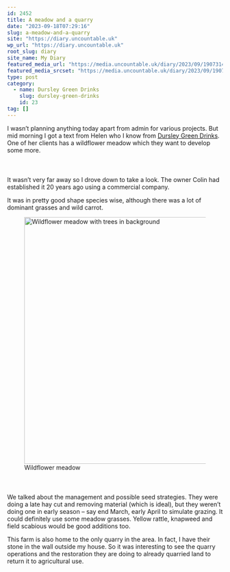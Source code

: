```yaml
---
id: 2452
title: A meadow and a quarry
date: "2023-09-18T07:29:16"
slug: a-meadow-and-a-quarry
site: "https://diary.uncountable.uk"
wp_url: "https://diary.uncountable.uk"
root_slug: diary
site_name: My Diary
featured_media_url: "https://media.uncountable.uk/diary/2023/09/19073149/IMG20230918120259.webp"
featured_media_srcset: "https://media.uncountable.uk/diary/2023/09/19073149/IMG20230918120259-300x147.webp 300w, https://media.uncountable.uk/diary/2023/09/19073149/IMG20230918120259-1024x500.webp 1024w, https://media.uncountable.uk/diary/2023/09/19073149/IMG20230918120259-150x150.webp 150w, https://media.uncountable.uk/diary/2023/09/19073149/IMG20230918120259-640x313.webp 640w, https://media.uncountable.uk/diary/2023/09/19073149/IMG20230918120259.webp 2000w"
type: post
category:
  - name: Dursley Green Drinks
    slug: dursley-green-drinks
    id: 23
tag: []
---
```



<p>I wasn&#8217;t planning anything today apart from admin for various projects.  But mid morning I got a text from Helen who I know from <a href="https://www.facebook.com/dursleygreendrinks/">Dursley Green Drinks</a>.  One of her clients has a wildflower meadow which they want to develop some more.</p>


<style>.kb-row-layout-id2452_5ad116-aa > .kt-row-column-wrap{align-content:start;}:where(.kb-row-layout-id2452_5ad116-aa > .kt-row-column-wrap) > .wp-block-kadence-column{justify-content:start;}.kb-row-layout-id2452_5ad116-aa > .kt-row-column-wrap{column-gap:var(--global-kb-gap-md, 2rem);row-gap:var(--global-kb-gap-md, 2rem);padding-top:var(--global-kb-spacing-sm, 1.5rem);padding-bottom:var(--global-kb-spacing-sm, 1.5rem);grid-template-columns:repeat(2, minmax(0, 1fr));}.kb-row-layout-id2452_5ad116-aa > .kt-row-layout-overlay{opacity:0.30;}@media all and (max-width: 1024px){.kb-row-layout-id2452_5ad116-aa > .kt-row-column-wrap{grid-template-columns:repeat(2, minmax(0, 1fr));}}@media all and (max-width: 767px){.kb-row-layout-id2452_5ad116-aa > .kt-row-column-wrap{grid-template-columns:minmax(0, 1fr);}.kb-row-layout-id2452_5ad116-aa > .kt-row-column-wrap > .wp-block-kadence-column:nth-of-type(1){order:2;}.kb-row-layout-id2452_5ad116-aa > .kt-row-column-wrap > .wp-block-kadence-column:nth-of-type(2){order:1;}.kb-row-layout-id2452_5ad116-aa > .kt-row-column-wrap > .wp-block-kadence-column:nth-of-type(3){order:12;}.kb-row-layout-id2452_5ad116-aa > .kt-row-column-wrap > .wp-block-kadence-column:nth-of-type(4){order:11;}.kb-row-layout-id2452_5ad116-aa > .kt-row-column-wrap > .wp-block-kadence-column:nth-of-type(5){order:22;}.kb-row-layout-id2452_5ad116-aa > .kt-row-column-wrap > .wp-block-kadence-column:nth-of-type(6){order:21;}.kb-row-layout-id2452_5ad116-aa > .kt-row-column-wrap > .wp-block-kadence-column:nth-of-type(7){order:32;}.kb-row-layout-id2452_5ad116-aa > .kt-row-column-wrap > .wp-block-kadence-column:nth-of-type(8){order:31;}}</style><div class="kb-row-layout-wrap kb-row-layout-id2452_5ad116-aa alignnone wp-block-kadence-rowlayout"><div class="kt-row-column-wrap kt-has-2-columns kt-row-layout-equal kt-tab-layout-inherit kt-mobile-layout-row kt-row-valign-top">
<style>.kadence-column2452_784f10-70 > .kt-inside-inner-col,.kadence-column2452_784f10-70 > .kt-inside-inner-col:before{border-top-left-radius:0px;border-top-right-radius:0px;border-bottom-right-radius:0px;border-bottom-left-radius:0px;}.kadence-column2452_784f10-70 > .kt-inside-inner-col{column-gap:var(--global-kb-gap-sm, 1rem);}.kadence-column2452_784f10-70 > .kt-inside-inner-col{flex-direction:column;}.kadence-column2452_784f10-70 > .kt-inside-inner-col > .aligncenter{width:100%;}.kadence-column2452_784f10-70 > .kt-inside-inner-col:before{opacity:0.3;}.kadence-column2452_784f10-70{position:relative;}@media all and (max-width: 1024px){.kadence-column2452_784f10-70 > .kt-inside-inner-col{flex-direction:column;justify-content:center;}}@media all and (max-width: 767px){.kadence-column2452_784f10-70 > .kt-inside-inner-col{flex-direction:column;justify-content:center;}}</style>
<div class="wp-block-kadence-column kadence-column2452_784f10-70"><div class="kt-inside-inner-col">
<p>It wasn&#8217;t very far away so I drove down to take a look.  The owner Colin had established it 20 years ago using a commercial company.  </p>



<p>It was in pretty good shape species wise, although there was a lot of dominant grasses and wild carrot.</p>
</div></div>


<style>.kadence-column2452_d12c3c-97 > .kt-inside-inner-col,.kadence-column2452_d12c3c-97 > .kt-inside-inner-col:before{border-top-left-radius:0px;border-top-right-radius:0px;border-bottom-right-radius:0px;border-bottom-left-radius:0px;}.kadence-column2452_d12c3c-97 > .kt-inside-inner-col{column-gap:var(--global-kb-gap-sm, 1rem);}.kadence-column2452_d12c3c-97 > .kt-inside-inner-col{flex-direction:column;}.kadence-column2452_d12c3c-97 > .kt-inside-inner-col > .aligncenter{width:100%;}.kadence-column2452_d12c3c-97 > .kt-inside-inner-col:before{opacity:0.3;}.kadence-column2452_d12c3c-97{position:relative;}@media all and (max-width: 1024px){.kadence-column2452_d12c3c-97 > .kt-inside-inner-col{flex-direction:column;justify-content:center;}}@media all and (max-width: 767px){.kadence-column2452_d12c3c-97 > .kt-inside-inner-col{flex-direction:column;justify-content:center;}}</style>
<div class="wp-block-kadence-column kadence-column2452_d12c3c-97"><div class="kt-inside-inner-col">
<figure class="wp-block-image size-large"><img loading="lazy" decoding="async" width="1024" height="577" src="https://media.uncountable.uk/diary/2023/09/19073148/WhatsApp-Image-2023-09-18-at-09.02.02-1024x577.webp" alt="Wildflower meadow with trees in background" class="wp-image-2453" srcset="https://media.uncountable.uk/diary/2023/09/19073148/WhatsApp-Image-2023-09-18-at-09.02.02-1024x577.webp 1024w, https://media.uncountable.uk/diary/2023/09/19073148/WhatsApp-Image-2023-09-18-at-09.02.02-300x169.webp 300w, https://media.uncountable.uk/diary/2023/09/19073148/WhatsApp-Image-2023-09-18-at-09.02.02-640x360.webp 640w, https://media.uncountable.uk/diary/2023/09/19073148/WhatsApp-Image-2023-09-18-at-09.02.02.webp 2000w" sizes="auto, (max-width: 1024px) 100vw, 1024px" /><figcaption class="wp-element-caption">Wildflower meadow</figcaption></figure>
</div></div>

</div></div>


<p>We talked about the management and possible seed strategies.  They were doing a late hay cut and removing material (which is ideal), but they weren&#8217;t doing one in early season &#8211; say end March, early April to simulate grazing.  It could definitely use some meadow grasses.  Yellow rattle, knapweed and field scabious would be good additions too.</p>



<p>This farm is also home to the only quarry in the area.  In fact, I have their stone in the wall outside my house.  So it was interesting to see the quarry operations and the restoration they are doing to already quarried land to return it to agricultural use.</p>
